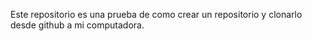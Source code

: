 
Este repositorio es una prueba de como crear un repositorio y clonarlo desde github a mi computadora.
